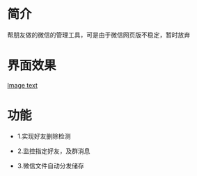 # 简介

帮朋友做的微信的管理工具，可是由于微信网页版不稳定，暂时放弃


# 界面效果
[Image text](https://github.com/sunshineyg2018/wka_-management/blob/master/wx_tool/1.png)


# 功能

* 1.实现好友删除检测

* 2.监控指定好友，及群消息

* 3.微信文件自动分发储存

